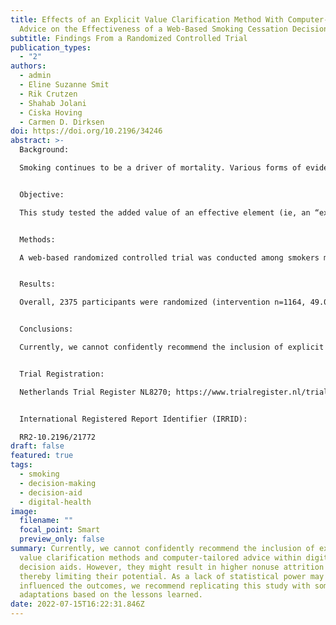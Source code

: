 ```yaml
---
title: Effects of an Explicit Value Clarification Method With Computer-Tailored
  Advice on the Effectiveness of a Web-Based Smoking Cessation Decision Aid
subtitle: Findings From a Randomized Controlled Trial
publication_types:
  - "2"
authors:
  - admin
  - Eline Suzanne Smit
  - Rik Crutzen
  - Shahab Jolani
  - Ciska Hoving
  - Carmen D. Dirksen
doi: https://doi.org/10.2196/34246
abstract: >-
  Background:

  Smoking continues to be a driver of mortality. Various forms of evidence-based cessation assistance exist; however, their use is limited. The choice between them may also induce decisional conflict. Offering decision aids (DAs) may be beneficial; however, insights into their effective elements are lacking.


  Objective:

  This study tested the added value of an effective element (ie, an “explicit value clarification method” paired with computer-tailored advice indicating the most fitting cessation assistance) of a web-based smoking cessation DA.


  Methods:

  A web-based randomized controlled trial was conducted among smokers motivated to stop smoking within 6 months. The intervention group received a DA with the aforementioned elements, and the control group received the same DA without these elements. The primary outcome measure was 7-day point prevalence abstinence 6 months after baseline (time point 3 [t=3]). Secondary outcome measures were 7-day point prevalence of abstinence 1 month after baseline (time point 2 [t=2]), evidence-based cessation assistance use (t=2 and t=3), and decisional conflict (immediately after DA; time point 1). Logistic and linear regression analyses were performed to assess the outcomes. Analyses were conducted following 2 (decisional conflict) and 3 (smoking cessation) outcome scenarios: complete cases, worst-case scenario (assuming that dropouts still smoked), and multiple imputations. A priori sample size calculation indicated that 796 participants were needed. The participants were mainly recruited on the web (eg, social media). All the data were self-reported.


  Results:

  Overall, 2375 participants were randomized (intervention n=1164, 49.01%), of whom 599 (25.22%; intervention n=275, 45.91%) completed the DAs, and 276 (11.62%; intervention n=143, 51.81%), 97 (4.08%; intervention n=54, 55.67%), and 103 (4.34%; intervention n=56, 54.37%) completed time point 1, t=2, and t=3, respectively. More participants stopped smoking in the intervention group (23/63, 37%) than in the control group (14/52, 27%) after 6 months; however, this was only statistically significant in the worst-case scenario (crude P=.02; adjusted P=.04). Effects on the secondary outcomes were only observed for smoking abstinence after 1 month (15/55, 27%, compared with 7/46, 15%, in the crude and adjusted models, respectively; P=.02) and for cessation assistance uptake after 1 month (26/56, 46% compared with 18/47, 38% only in the crude model; P=.04) and 6 months (38/61, 62% compared with 26/50, 52%; crude P=.01; adjusted P=.02) but only in the worst-case scenario. Nonuse attrition was 34.19% higher in the intervention group than in the control group (P<.001).


  Conclusions:

  Currently, we cannot confidently recommend the inclusion of explicit value clarification methods and computer-tailored advice. However, they might result in higher nonuse attrition rates, thereby limiting their potential. As a lack of statistical power may have influenced the outcomes, we recommend replicating this study with some adaptations based on the lessons learned.


  Trial Registration:

  Netherlands Trial Register NL8270; https://www.trialregister.nl/trial/8270


  International Registered Report Identifier (IRRID):

  RR2-10.2196/21772
draft: false
featured: true
tags:
  - smoking
  - decision-making
  - decision-aid
  - digital-health
image:
  filename: ""
  focal_point: Smart
  preview_only: false
summary: Currently, we cannot confidently recommend the inclusion of explicit
  value clarification methods and computer-tailored advice within digital
  decision aids. However, they might result in higher nonuse attrition rates,
  thereby limiting their potential. As a lack of statistical power may have
  influenced the outcomes, we recommend replicating this study with some
  adaptations based on the lessons learned.
date: 2022-07-15T16:22:31.846Z
---
```

